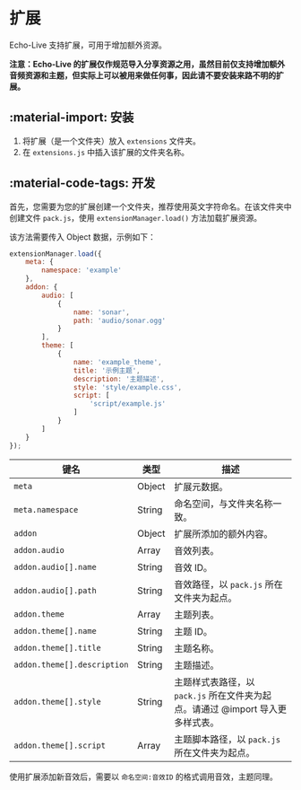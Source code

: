 # 扩展

Echo-Live 支持扩展，可用于增加额外资源。

**注意：Echo-Live 的扩展仅作规范导入分享资源之用，虽然目前仅支持增加额外音频资源和主题，但实际上可以被用来做任何事，因此请不要安装来路不明的扩展。**

## :material-import: 安装
1. 将扩展（是一个文件夹）放入 `extensions` 文件夹。
2. 在 `extensions.js` 中插入该扩展的文件夹名称。

## :material-code-tags: 开发
首先，您需要为您的扩展创建一个文件夹，推荐使用英文字符命名。在该文件夹中创建文件 `pack.js`，使用 `extensionManager.load()` 方法加载扩展资源。

该方法需要传入 Object 数据，示例如下：
``` javascript linenums="1"
extensionManager.load({
    meta: {
        namespace: 'example'
    },
    addon: {
        audio: [
            {
                name: 'sonar',
                path: 'audio/sonar.ogg'
            }
        ],
        theme: [
            {
                name: 'example_theme',
                title: '示例主题',
                description: '主题描述',
                style: 'style/example.css',
                script: [
                    'script/example.js'
                ]
            }
        ]
    }
});
```

| 键名 | 类型 | 描述 |
| - | - | - |
| `meta` | Object | 扩展元数据。 |
| `meta.namespace` | String | 命名空间，与文件夹名称一致。 |
| `addon` | Object | 扩展所添加的额外内容。 |
| `addon.audio` | Array | 音效列表。 |
| `addon.audio[].name` | String | 音效 ID。 |
| `addon.audio[].path` | String | 音效路径，以 `pack.js` 所在文件夹为起点。 |
| `addon.theme` | Array | 主题列表。 |
| `addon.theme[].name` | String | 主题 ID。 |
| `addon.theme[].title` | String | 主题名称。 |
| `addon.theme[].description` | String | 主题描述。 |
| `addon.theme[].style` | String | 主题样式表路径，以 `pack.js` 所在文件夹为起点。请通过 @import 导入更多样式表。 |
| `addon.theme[].script` | Array | 主题脚本路径，以 `pack.js` 所在文件夹为起点。 |

使用扩展添加新音效后，需要以 `命名空间:音效ID` 的格式调用音效，主题同理。